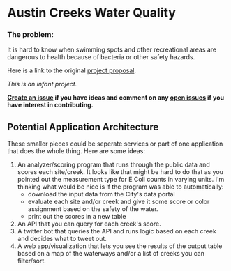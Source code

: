 # Austin Creeks Water Quality

### The problem:
It is hard to know when swimming spots and other recreational areas are dangerous to health because of bacteria or other safety hazards.

Here is a link to the original [project proposal](https://github.com/open-austin/project-ideas/issues/74).

_This is an infant project._ 

**[Create an issue](https://github.com/open-austin/water-quality/issues/new) if you have ideas and comment on any [open issues](https://github.com/open-austin/water-quality/issues/) if you have interest in contributing.**

## Potential Application Architecture

These smaller pieces could be seperate services or part of one application that does the whole thing. Here are some ideas:

1. An analyzer/scoring program that runs through the public data and scores each site/creek. It looks like that might be hard to do that as you pointed out the measurement type for E Coli counts in varying units. I'm thinking what would be nice is if the program was able to automatically:
    - download the input data from the City's data portal
    - evaluate each site and/or creek and give it some score or color assignment based on the safety of the water.
    - print out the scores in a new table
1. An API that you can query for each creek's score.
1. A twitter bot that queries the API and runs logic based on each creek and decides what to tweet out.
1. A web app/visualization that lets you see the results of the output table based on a map of the waterways and/or a list of creeks you can filter/sort.
